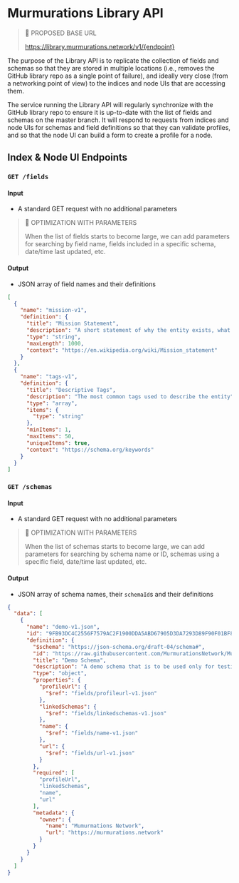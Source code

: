 # Murmurations Library API

> :construction: PROPOSED BASE URL
>
> https://library.murmurations.network/v1/{endpoint}

The purpose of the Library API is to replicate the collection of fields and schemas so that they are stored in multiple locations (i.e., removes the GitHub library repo as a single point of failure), and ideally very close (from a networking point of view) to the indices and node UIs that are accessing them.

The service running the Library API will regularly synchronize with the GitHub library repo to ensure it is up-to-date with the list of fields and schemas on the master branch. It will respond to requests from indices and node UIs for schemas and field definitions so that they can validate profiles, and so that the node UI can build a form to create a profile for a node.

## Index & Node UI Endpoints

### `GET /fields`

#### Input

- A standard GET request with no additional parameters

> :construction: OPTIMIZATION WITH PARAMETERS
>
> When the list of fields starts to become large, we can add parameters for searching by field name, fields included in a specific schema, date/time last updated, etc.

#### Output

- JSON array of field names and their definitions

```json
[
  {
    "name": "mission-v1",
    "definition": {
      "title": "Mission Statement",
      "description": "A short statement of why the entity exists, what its overall goal is: what kind of product or service it provides, its primary customers or market, and its geographical region of operation.",
      "type": "string",
      "maxLength": 1000,
      "context": "https://en.wikipedia.org/wiki/Mission_statement"
    }
  },
  {
    "name": "tags-v1",
    "definition": {
      "title": "Descriptive Tags",
      "description": "The most common tags used to describe the entity",
      "type": "array",
      "items": {
        "type": "string"
      },
      "minItems": 1,
      "maxItems": 50,
      "uniqueItems": true,
      "context": "https://schema.org/keywords"
    }
  }
]
```

### `GET /schemas`

#### Input

- A standard GET request with no additional parameters

> :construction: OPTIMIZATION WITH PARAMETERS
>
> When the list of schemas starts to become large, we can add parameters for searching by schema name or ID, schemas using a specific field, date/time last updated, etc.

#### Output

- JSON array of schema names, their `schemaId`s and their definitions

```json
{
  "data": [
    {
      "name": "demo-v1.json",
      "id": "9FB93DC4C2556F7579AC2F1900DDA5ABD67905D3DA7293D89F90F01BF8188075",
      "definition": {
        "$schema": "https://json-schema.org/draft-04/schema#",
        "id": "https://raw.githubusercontent.com/MurmurationsNetwork/MurmurationsLibrary/master/",
        "title": "Demo Schema",
        "description": "A demo schema that is to be used only for testing purposes.",
        "type": "object",
        "properties": {
          "profileUrl": {
            "$ref": "fields/profileurl-v1.json"
          },
          "linkedSchemas": {
            "$ref": "fields/linkedschemas-v1.json"
          },
          "name": {
            "$ref": "fields/name-v1.json"
          },
          "url": {
            "$ref": "fields/url-v1.json"
          }
        },
        "required": [
          "profileUrl",
          "linkedSchemas",
          "name",
          "url"
        ],
        "metadata": {
          "owner": {
            "name": "Mumurmations Network",
            "url": "https://murmurations.network"
          }
        }
      }
    }
  ]
}
```